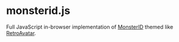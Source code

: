 monsterid.js
============

Full JavaScript in-browser implementation of [MonsterID](http://www.splitbrain.org/projects/monsterid) themed like [RetroAvatar](http://retroavatar.appspot.com).
